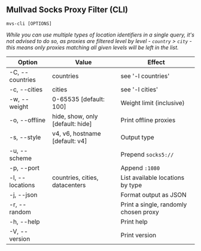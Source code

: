 ## Mullvad Socks Proxy Filter (CLI)

`mvs-cli [OPTIONS]`

*While you can use multiple types of location identifiers in a single query, it's not advised to do so, as proxies are filtered level by level - `country` > `city` - this means only proxies matching all given levels will be left in the list.*

| Option          | Value                            | Effect                                |
| --------------- | -------------------------------- | ------------------------------------- |
| -C, --countries | countries                        | see '-l countries'                    |
| -c, --cities    | cities                           | see '-l cities'                       |
| -w, --weight    | 0-65535 [default: 100]           | Weight limit (inclusive)              |
| -o, --offline   | hide, show, only [default: hide] | Print offline proxies                 |
| -s, --style     | v4, v6, hostname [default: v4]   | Output type                           |
| -u, --scheme    |                                  | Prepend `socks5://`                   |
| -p, --port      |                                  | Append `:1080`                        |
| -l, --locations | countries, cities, datacenters   | List available locations by type      |
| -j, --json      |                                  | Format output as JSON                 |
| -r, --random    |                                  | Print a single, randomly chosen proxy |
| -h, --help      |                                  | Print help                            |
| -V, --version   |                                  | Print version                         |
